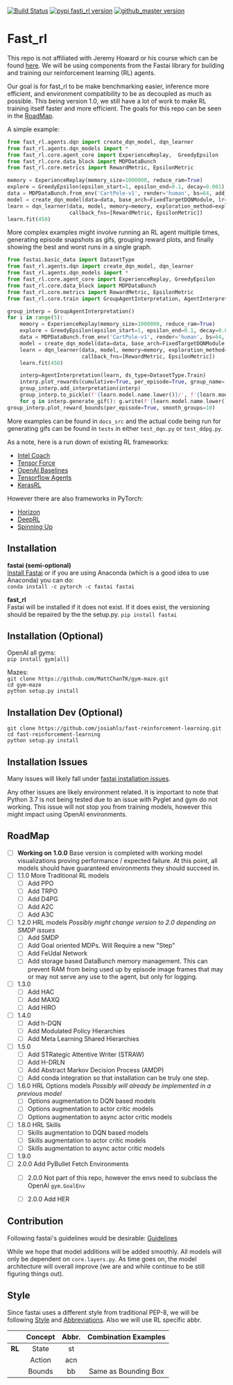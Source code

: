 [![Build Status](https://dev.azure.com/jokellum/jokellum/_apis/build/status/josiahls.fast-reinforcement-learning?branchName=master)](https://dev.azure.com/jokellum/jokellum/_build/latest?definitionId=1&branchName=master)
[![pypi fasti_rl version](https://img.shields.io/pypi/v/fast_rl)](https://pypi.python.org/pypi/fast_rl)
[![github_master version](https://img.shields.io/github/v/release/josiahls/fast-reinforcement-learning?include_prereleases)](https://github.com/josiahls/fast-reinforcement-learning/releases)

# Fast_rl
This repo is not affiliated with Jeremy Howard or his course which can be found [here](https://www.fast.ai/about/).
We will be using components from the Fastai library for building and training our reinforcement learning (RL) 
agents.

Our goal is for fast_rl to be make benchmarking easier, inference more efficient, and environment compatibility to be
as decoupled as much as possible. This being version 1.0, we still have a lot of work to make RL training itself faster 
and more efficient. The goals for this repo can be seen in the [RoadMap](#roadmap).

A simple example:
```python
from fast_rl.agents.dqn import create_dqn_model, dqn_learner
from fast_rl.agents.dqn_models import *
from fast_rl.core.agent_core import ExperienceReplay,  GreedyEpsilon
from fast_rl.core.data_block import MDPDataBunch
from fast_rl.core.metrics import RewardMetric, EpsilonMetric

memory = ExperienceReplay(memory_size=1000000, reduce_ram=True)
explore = GreedyEpsilon(epsilon_start=1, epsilon_end=0.1, decay=0.001)
data = MDPDataBunch.from_env('CartPole-v1', render='human', bs=64, add_valid=False)
model = create_dqn_model(data=data, base_arch=FixedTargetDQNModule, lr=0.001, layers=[32,32])
learn = dqn_learner(data, model, memory=memory, exploration_method=explore, copy_over_frequency=300,
                    callback_fns=[RewardMetric, EpsilonMetric])
learn.fit(450)
```

More complex examples might involve running an RL agent multiple times, generating episode snapshots as gifs, grouping
reward plots, and finally showing the best and worst runs in a single graph. 
```python
from fastai.basic_data import DatasetType
from fast_rl.agents.dqn import create_dqn_model, dqn_learner
from fast_rl.agents.dqn_models import *
from fast_rl.core.agent_core import ExperienceReplay, GreedyEpsilon
from fast_rl.core.data_block import MDPDataBunch
from fast_rl.core.metrics import RewardMetric, EpsilonMetric
from fast_rl.core.train import GroupAgentInterpretation, AgentInterpretation

group_interp = GroupAgentInterpretation()
for i in range(5):
	memory = ExperienceReplay(memory_size=1000000, reduce_ram=True)
	explore = GreedyEpsilon(epsilon_start=1, epsilon_end=0.1, decay=0.001)
	data = MDPDataBunch.from_env('CartPole-v1', render='human', bs=64, add_valid=False)
	model = create_dqn_model(data=data, base_arch=FixedTargetDQNModule, lr=0.001, layers=[32,32])
	learn = dqn_learner(data, model, memory=memory, exploration_method=explore, copy_over_frequency=300,
						callback_fns=[RewardMetric, EpsilonMetric])
	learn.fit(450)

	interp=AgentInterpretation(learn, ds_type=DatasetType.Train)
	interp.plot_rewards(cumulative=True, per_episode=True, group_name='cartpole_experience_example')
	group_interp.add_interpretation(interp)
	group_interp.to_pickle(f'{learn.model.name.lower()}/', f'{learn.model.name.lower()}')
	for g in interp.generate_gif(): g.write(f'{learn.model.name.lower()}')
group_interp.plot_reward_bounds(per_episode=True, smooth_groups=10)
```
More examples can be found in `docs_src` and the actual code being run for generating gifs can be found in `tests` in 
either `test_dqn.py` or `test_ddpg.py`.

As a note, here is a run down of existing RL frameworks:
- [Intel Coach](https://github.com/NervanaSystems/coach) 
- [Tensor Force](https://github.com/tensorforce/tensorforce)
- [OpenAI Baselines](https://github.com/openai/baselines)
- [Tensorflow Agents](https://github.com/tensorflow/agents)
- [KerasRL](https://github.com/keras-rl/keras-rl)

However there are also frameworks in PyTorch:
- [Horizon](https://github.com/facebookresearch/Horizon)
- [DeepRL](https://github.com/ShangtongZhang/DeepRL)
- [Spinning Up](https://spinningup.openai.com/en/latest/user/introduction.html)

## Installation

**fastai (semi-optional)**\
[Install Fastai](https://github.com/fastai/fastai/blob/master/README.md#installation)
or if you are using Anaconda (which is a good idea to use Anaconda) you can do: \
`conda install -c pytorch -c fastai fastai`

**fast_rl**\
Fastai will be installed if it does not exist. If it does exist, the versioning should be repaired by the the setup.py.
`pip install fastai`

## Installation (Optional)
OpenAI all gyms: \
`pip install gym[all]`

Mazes: \
`git clone https://github.com/MattChanTK/gym-maze.git` \
`cd gym-maze` \
`python setup.py install`


## Installation Dev (Optional)
`git clone https://github.com/josiahls/fast-reinforcement-learning.git` \
`cd fast-reinforcement-learning` \
`python setup.py install`

## Installation Issues
Many issues will likely fall under [fastai installation issues](https://github.com/fastai/fastai/blob/master/README.md#installation-issues).

Any other issues are likely environment related. It is important to note that Python 3.7 is not being tested due to
an issue with Pyglet and gym do not working. This issue will not stop you from training models, however this might impact using
OpenAI environments. 

## RoadMap

- [ ] **Working on** **1.0.0** Base version is completed with working model visualizations proving performance / expected failure. At 
this point, all models should have guaranteed environments they should succeed in. 
- [ ] 1.1.0 More Traditional RL models
    - [ ] Add PPO
    - [ ] Add TRPO
    - [ ] Add D4PG
    - [ ] Add A2C
    - [ ] Add A3C
- [ ] 1.2.0 HRL models *Possibly might change version to 2.0 depending on SMDP issues*
    - [ ] Add SMDP
    - [ ] Add Goal oriented MDPs. Will Require a new "Step"
    - [ ] Add FeUdal Network
    - [ ] Add storage based DataBunch memory management. This can prevent RAM from being used up by episode image frames
    that may or may not serve any use to the agent, but only for logging.
- [ ] 1.3.0
    - [ ] Add HAC
    - [ ] Add MAXQ
    - [ ] Add HIRO
- [ ] 1.4.0
    - [ ] Add h-DQN
    - [ ] Add Modulated Policy Hierarchies
    - [ ] Add Meta Learning Shared Hierarchies
- [ ] 1.5.0
    - [ ] Add STRategic Attentive Writer (STRAW)
    - [ ] Add H-DRLN
    - [ ] Add Abstract Markov Decision Process (AMDP)
    - [ ] Add conda integration so that installation can be truly one step.
- [ ] 1.6.0 HRL Options models *Possibly will already be implemented in a previous model*
    - [ ] Options augmentation to DQN based models
    - [ ] Options augmentation to actor critic models
    - [ ] Options augmentation to async actor critic models
- [ ] 1.8.0 HRL Skills
    - [ ] Skills augmentation to DQN based models
    - [ ] Skills augmentation to actor critic models
    - [ ] Skills augmentation to async actor critic models
- [ ] 1.9.0
- [ ] 2.0.0 Add PyBullet Fetch Environments
    - [ ] 2.0.0 Not part of this repo, however the envs need to subclass the OpenAI `gym.GoalEnv`
    - [ ] 2.0.0 Add HER


## Contribution
Following fastai's guidelines would be desirable: [Guidelines](https://github.com/fastai/fastai/blob/master/README.md#contribution-guidelines)

While we hope that model additions will be added smoothly. All models will only be dependent on `core.layers.py`.
As time goes on, the model architecture will overall improve (we are and while continue to be still figuring things out).


## Style
Since fastai uses a different style from traditional PEP-8, we will be following [Style](https://docs.fast.ai/dev/style.html) 
and [Abbreviations](https://docs.fast.ai/dev/abbr.html). Also we will use RL specific abbr.

|        | Concept | Abbr. | Combination Examples |
|:------:|:-------:|:-----:|:--------------------:|
| **RL** |  State  |  st   |                      |
|        | Action  |  acn  |                      |
|        | Bounds  |  bb   | Same as Bounding Box |